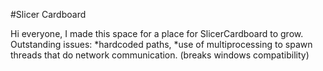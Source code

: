 #Slicer Cardboard

Hi everyone, I made this space for a place for SlicerCardboard to grow. 
Outstanding issues:
	*hardcoded paths, 
	*use of multiprocessing to spawn threads that do network communication. (breaks windows compatibility)